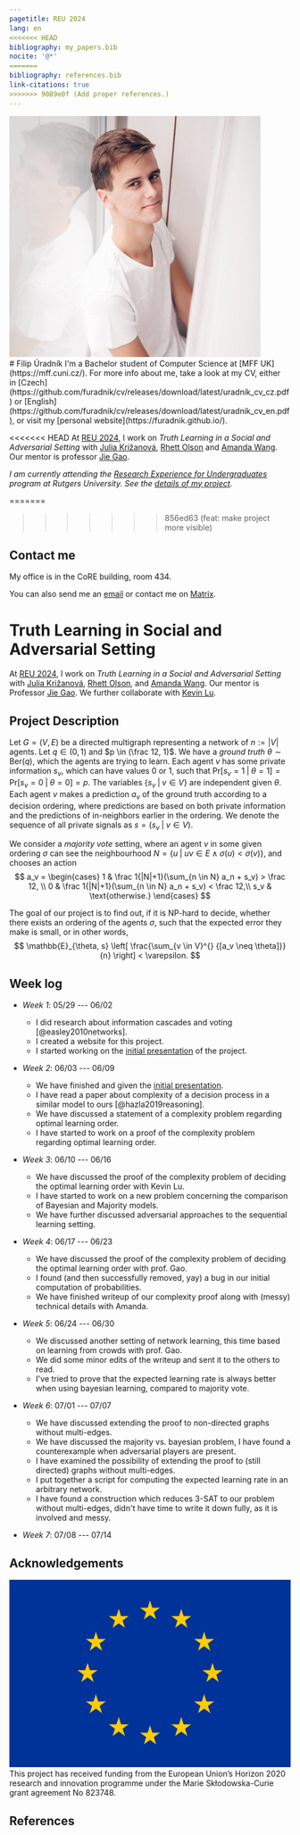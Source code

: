 ```yaml
---
pagetitle: REU 2024
lang: en
<<<<<<< HEAD
bibliography: my_papers.bib
nocite: '@*'
=======
bibliography: references.bib
link-citations: true
>>>>>>> 9089e0f (Add proper references.)
---
```

<div id="profilepic_div"><img id="profilepic" src="data/profile_pic.jpg"/></div>
# Filip&nbsp;Úradník
I'm a Bachelor student of Computer Science at&nbsp;[MFF&nbsp;UK](https://mff.cuni.cz/).
For more info about me, take a look at&nbsp;my&nbsp;CV, either in&nbsp;[Czech](https://github.com/furadnik/cv/releases/download/latest/uradnik_cv_cz.pdf)
or&nbsp;[English](https://github.com/furadnik/cv/releases/download/latest/uradnik_cv_en.pdf), or&nbsp;visit my&nbsp;[personal&nbsp;website](https://furadnik.github.io/).

<<<<<<< HEAD
At [REU 2024](https://reu.dimacs.rutgers.edu/2024/), I work on _Truth Learning in a Social and Adversarial Setting_ with&nbsp;[Julia Križanová](https://reu.dimacs.rutgers.edu/~jk2238/), [Rhett Olson](https://reu.dimacs.rutgers.edu/~ro330/) and [Amanda Wang](https://reu.dimacs.rutgers.edu/~aw1115/).\
Our mentor is professor [Jie Gao](https://sites.rutgers.edu/jie-gao/about/).

_I am currently attending the [Research Experience for Undergraduates](https://reu.dimacs.rutgers.edu/) program at Rutgers University. See the [details of my project](https://reu.dimacs.rutgers.edu/~fu37/)._

=======
>>>>>>> 856ed63 (feat: make project more visible)
## Contact me

My office is in the CoRE building, room 434.

You can also send me an [email](mailto:uradnik@kam.mff.cuni.cz) or&nbsp;contact me on [Matrix](https://matrix.to/#/@furadnik:matrix.org).

# Truth Learning in Social and Adversarial Setting

At [REU 2024](https://reu.dimacs.rutgers.edu/2024/), I work on _Truth Learning in a Social and Adversarial Setting_ with&nbsp;[Julia Križanová](https://reu.dimacs.rutgers.edu/~jk2238/), [Rhett Olson](https://reu.dimacs.rutgers.edu/~ro330/), and&nbsp;[Amanda&nbsp;Wang](https://reu.dimacs.rutgers.edu/~aw1115/).
Our mentor is Professor [Jie Gao](https://sites.rutgers.edu/jie-gao/about/).
We further collaborate with [Kevin Lu](https://www.math.rutgers.edu/people/department-directory/detail/344-department-directory/1983-lu-kevin).

## Project Description

Let $G = \left( V,E \right)$ be a directed multigraph representing a network of $n := |V|$ agents.
Let $q \in (0,1)$ and $p \in (\frac 12, 1)$. 
We have a *ground truth* $\theta \sim \text{Ber}(q)$, which the agents are trying to learn.
Each agent $v$ has some private information $s_v$, which can have values 0 or 1, such that $\text{Pr}[s_v = 1 \;|\; \theta = 1] = \text{Pr}[s_v = 0 \;|\; \theta = 0] = p$.
The variables $\{s_v \;|\; v \in V\}$ are independent given $\theta$.
Each agent $v$ makes a prediction $a_v$ of the ground truth according to a decision ordering, where predictions are based on both private information and the predictions of in-neighbors earlier in the ordering. 
We denote the sequence of all private signals as $s = (s_v \;|\; v \in V)$.

We consider a *majority vote* setting, where an agent $v$ in some given ordering $\sigma$ can see the neighbourhood $N = \{u \;|\; uv \in E \land \sigma(u) < \sigma(v) \}$, and chooses an action  $$
    a_v = \begin{cases}
        1 & \frac 1{|N|+1}(\sum_{n \in N} a_n + s_v) > \frac 12, \\
        0 & \frac 1{|N|+1}(\sum_{n \in N} a_n + s_v) < \frac 12,\\
        s_v & \text{otherwise.}
    \end{cases}
$$

The goal of our project is to find out, if it is NP-hard to decide, whether there exists an ordering of the agents $\sigma$, such that the expected error they make is small, or in other words, $$
		\mathbb{E}_{\theta, s} \left[ \frac{\sum_{v \in V}^{} {[a_v \neq \theta]}}{n} \right] < \varepsilon.
$$

## Week log

* _Week 1_: 05/29 --- 06/02
    - I did research about information cascades and voting [@easley2010networks].
    - I created a website for this project.
    - I started working on the [initial presentation](data/initial_prez.pdf) of the project.

* _Week 2_: 06/03 --- 06/09
    - We have finished and given the [initial presentation](data/initial_prez.pdf).
    - I have read a paper about complexity of a decision process in a similar model to ours [@hazla2019reasoning].
    - We have discussed a statement of a complexity problem regarding optimal learning order.
    - I have started to work on a proof of the complexity problem regarding optimal learning order.

* _Week 3_: 06/10 --- 06/16
    - We have discussed the proof of the complexity problem of deciding the optimal learning order with Kevin Lu.
    - I have started to work on a new problem concerning the comparison of Bayesian and Majority models.
    - We have further discussed adversarial approaches to the sequential learning setting.

* _Week 4_: 06/17 --- 06/23
    - We have discussed the proof of the complexity problem of deciding the optimal learning order with prof. Gao.
    - I found (and then successfully removed, yay) a bug in our initial computation of probabilities.
    - We have finished writeup of our complexity proof along with (messy) technical details with Amanda.

* _Week 5_: 06/24 --- 06/30
    - We discussed another setting of network learning, this time based on learning from crowds with prof. Gao.
    - We did some minor edits of the writeup and sent it to the others to read.
    - I've tried to prove that the expected learning rate is always better when using bayesian learning, compared to majority vote.
    
* _Week 6_: 07/01 --- 07/07
    - We have discussed extending the proof to non-directed graphs without multi-edges.
    - We have discussed the majority vs. bayesian problem, I have found a counterexample when adversarial players are present.
    - I have examined the possibility of extending the proof to (still directed) graphs without multi-edges.
    - I put together a script for computing the expected learning rate in an arbitrary network.
    - I have found a construction which reduces 3-SAT to our problem without multi-edges, didn't have time to write it down fully, as it is involved and messy.

* _Week 7_: 07/08 --- 07/14

## Acknowledgements

<div id="eu_div"><img id="eu" src="data/eu.png"/></div>
This project has received funding from the European Union’s Horizon 2020 research and innovation programme under the Marie Skłodowska-Curie grant agreement No 823748.

## References
